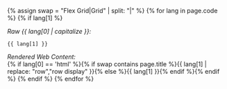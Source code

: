 {% assign swap = "Flex Grid|Grid" | split: "|" %}
{% for lang in page.code %}
{% if lang[1] %}

_Raw {{ lang[0] | capitalize }}:_  

```{{ lang[0] }}
{{ lang[1] }}
```

_Rendered Web Content:_  
{% if lang[0] == 'html' %}{% if swap contains page.title %}{{ lang[1] | replace: "row","row display" }}{% else %}{{ lang[1] }}{% endif %}{% endif %}
{% endif %}
{% endfor %}

